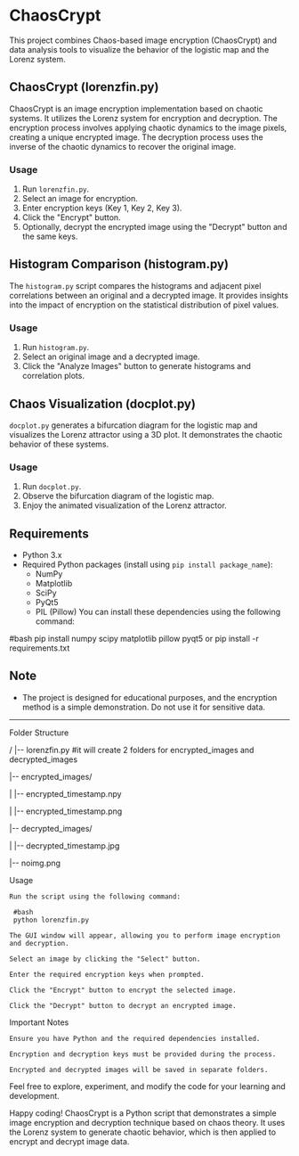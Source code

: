 # ChaosCrypt 

This project combines Chaos-based image encryption (ChaosCrypt) and data analysis tools to visualize the behavior of the logistic map and the Lorenz system.

## ChaosCrypt (lorenzfin.py)

ChaosCrypt is an image encryption implementation based on chaotic systems. It utilizes the Lorenz system for encryption and decryption. The encryption process involves applying chaotic dynamics to the image pixels, creating a unique encrypted image. The decryption process uses the inverse of the chaotic dynamics to recover the original image.

### Usage

1. Run `lorenzfin.py`.
2. Select an image for encryption.
3. Enter encryption keys (Key 1, Key 2, Key 3).
4. Click the "Encrypt" button.
5. Optionally, decrypt the encrypted image using the "Decrypt" button and the same keys.

## Histogram Comparison (histogram.py)

The `histogram.py` script compares the histograms and adjacent pixel correlations between an original and a decrypted image. It provides insights into the impact of encryption on the statistical distribution of pixel values.

### Usage

1. Run `histogram.py`.
2. Select an original image and a decrypted image.
3. Click the "Analyze Images" button to generate histograms and correlation plots.

## Chaos Visualization (docplot.py)

`docplot.py` generates a bifurcation diagram for the logistic map and visualizes the Lorenz attractor using a 3D plot. It demonstrates the chaotic behavior of these systems.

### Usage

1. Run `docplot.py`.
2. Observe the bifurcation diagram of the logistic map.
3. Enjoy the animated visualization of the Lorenz attractor.

## Requirements

- Python 3.x
- Required Python packages (install using `pip install package_name`):
  - NumPy
  - Matplotlib
  - SciPy
  - PyQt5
  - PIL (Pillow)
You can install these dependencies using the following command:

#bash
pip install numpy scipy matplotlib pillow pyqt5
or pip install -r requirements.txt

## Note

- The project is designed for educational purposes, and the encryption method is a simple demonstration. Do not use it for sensitive data.

----------------------------------------------------------------------------------------------------------------------------------------------------------------------------
Folder Structure

/
|-- lorenzfin.py  #it will create 2 folders for encrypted_images and decrypted_images

|-- encrypted_images/

|   |-- encrypted_timestamp.npy

|   |-- encrypted_timestamp.png

|-- decrypted_images/

|   |-- decrypted_timestamp.jpg

|-- noimg.png



Usage

    Run the script using the following command:

     #bash
     python lorenzfin.py

    The GUI window will appear, allowing you to perform image encryption and decryption.

    Select an image by clicking the "Select" button.

    Enter the required encryption keys when prompted.

    Click the "Encrypt" button to encrypt the selected image.

    Click the "Decrypt" button to decrypt an encrypted image.


Important Notes

    Ensure you have Python and the required dependencies installed.

    Encryption and decryption keys must be provided during the process.

    Encrypted and decrypted images will be saved in separate folders.

Feel free to explore, experiment, and modify the code for your learning and development.

Happy coding!
ChaosCrypt is a Python script that demonstrates a simple image encryption and decryption technique based on chaos theory. It uses the Lorenz system to generate chaotic behavior, which is then applied to encrypt and decrypt image data.


